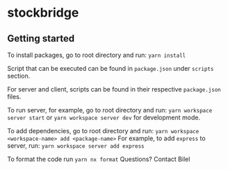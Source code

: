 # stockbridge

## Getting started

To install packages, go to root directory and run: `yarn install`

Script that can be executed can be found in `package.json` under `scripts` section.

For server and client, scripts can be found in their respective `package.json` files.

To run server, for example, go to root directory and run: `yarn workspace server start` or `yarn workspace server dev` for development mode.

To add dependencies, go to root directory and run: `yarn workspace <workspace-name> add <package-name>`
For example, to add `express` to server, run: `yarn workspace server add express`

To format the code run `yarn nx format`
Questions? Contact Bilel
